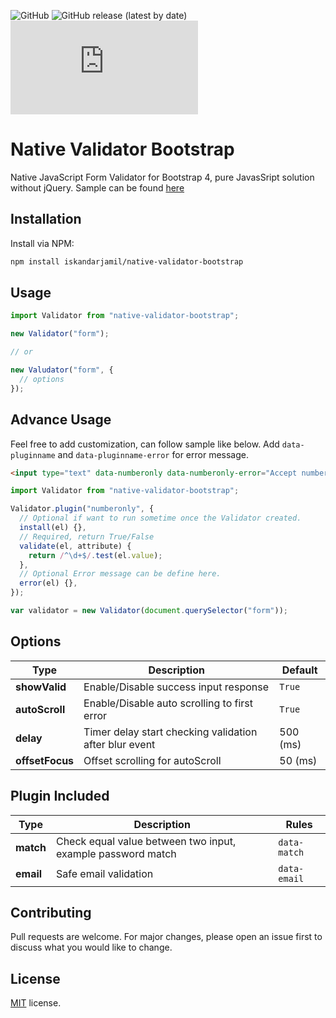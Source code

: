 ![GitHub](https://img.shields.io/github/license/iskandarjamil/native-validator-bootstrap) ![GitHub release (latest by date)](https://img.shields.io/github/v/release/iskandarjamil/native-validator-bootstrap) ![GitHub file size in bytes](https://img.shields.io/github/size/iskandarjamil/native-validator-bootstrap/dist/validator.min.js)

# Native Validator Bootstrap

Native JavaScript Form Validator for Bootstrap 4, pure JavasSript solution without jQuery. Sample can be found [here](https://iskandarjamil.com/native-validator-bootstrap)

## Installation

Install via NPM:

```bash
npm install iskandarjamil/native-validator-bootstrap
```

## Usage

```js
import Validator from "native-validator-bootstrap";

new Validator("form");

// or

new Valudator("form", {
  // options
});
```

## Advance Usage

Feel free to add customization, can follow sample like below.
Add `data-pluginname` and `data-pluginname-error` for error message.

```html
<input type="text" data-numberonly data-numberonly-error="Accept number only." />
```

```js
import Validator from "native-validator-bootstrap";

Validator.plugin("numberonly", {
  // Optional if want to run sometime once the Validator created.
  install(el) {},
  // Required, return True/False
  validate(el, attribute) {
    return /^\d+$/.test(el.value);
  },
  // Optional Error message can be define here.
  error(el) {},
});

var validator = new Validator(document.querySelector("form"));
```

## Options

| Type            | Description                                            | Default  |
| --------------- | ------------------------------------------------------ | -------- |
| **showValid**   | Enable/Disable success input response                  | `True`   |
| **autoScroll**  | Enable/Disable auto scrolling to first error           | `True`   |
| **delay**       | Timer delay start checking validation after blur event | 500 (ms) |
| **offsetFocus** | Offset scrolling for autoScroll                        | 50 (ms)  |

## Plugin Included

| Type      | Description                                                 | Rules        |
| --------- | ----------------------------------------------------------- | ------------ |
| **match** | Check equal value between two input, example password match | `data-match` |
| **email** | Safe email validation                                       | `data-email` |

## Contributing

Pull requests are welcome. For major changes, please open an issue first to discuss what you would like to change.

## License

[MIT](https://github.com/iskandarjamil/native-validator-bootstrap/blob/master/LICENSE) license.
